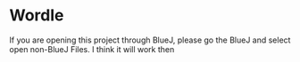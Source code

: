 # Wordle


If you are opening this project through BlueJ, please go the BlueJ and select open non-BlueJ Files. I think it will work then
